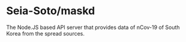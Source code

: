 # Seia-Soto/maskd

The Node.JS based API server that provides data of nCov-19 of South Korea from the spread sources.
